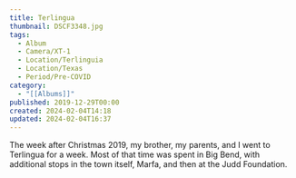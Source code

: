 ```yaml
---
title: Terlingua
thumbnail: DSCF3348.jpg
tags:
  - Album
  - Camera/XT-1
  - Location/Terlinguia
  - Location/Texas
  - Period/Pre-COVID
category:
  - "[[Albums]]"
published: 2019-12-29T00:00
created: 2024-02-04T14:18
updated: 2024-02-04T16:37
---
```

The week after Christmas 2019, my brother, my parents, and I went to Terlingua for a week. Most of that time was spent in Big Bend, with additional stops in the town itself, Marfa, and then at the Judd Foundation.
